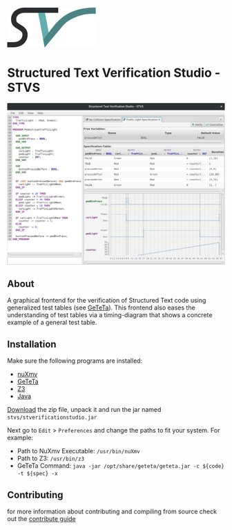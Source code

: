 ![STVS Logo](src/main/resources/edu/kit/iti/formal/stvs/logo.png)

Structured Text Verification Studio - STVS
==========================================

![Application Screenshot](screenshot.png)

About
-----

A graphical frontend for the verification of Structured Text code using generalized test tables (see [GeTeTa](https://github.com/VerifAPS/geteta)). This frontend also eases the understanding of test tables via a timing-diagram that shows a concrete example of a general test table.

Installation
------------

Make sure the following programs are installed:
 * [nuXmv](https://nuxmv.fbk.eu/)
 * [GeTeTa](https://github.com/VerifAPS/geteta)
 * [Z3](https://github.com/Z3Prover/z3)
 * [Java](http://www.oracle.com/technetwork/indexes/downloads/index.html#java)

[Download](
https://circleci-tkn.rhcloud.com/api/v1/project/VerifAPS/stvs/tree/circleci-yml/latest/artifacts/stverificationstudio.jar)
 the zip file, unpack it and run the jar named `stvs/stverificationstudio.jar`

Next go to ```Edit``` > ```Preferences``` and change the paths to fit your system. For example:
 * Path to NuXmv Executable: ```/usr/bin/nuXmv```
 * Path to Z3: ```/usr/bin/z3```
 * GeTeTa Command: ```java -jar /opt/share/geteta/geteta.jar -c ${code} -t ${spec} -x```

Contributing
------------

for more information about contributing and compiling from source check out the [contribute guide](CONTRIBUTING.md)
